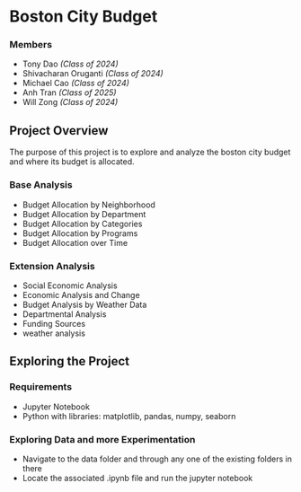 # Boston City Budget
### Members
* Tony Dao _(Class of 2024)_
* Shivacharan Oruganti _(Class of 2024)_  
* Michael Cao _(Class of 2024)_
* Anh Tran _(Class of 2025)_  
* Will Zong _(Class of 2024)_

## Project Overview
The purpose of this project is to explore and analyze the boston city budget and where its budget is allocated.
### Base Analysis
* Budget Allocation by Neighborhood
* Budget Allocation by Department
* Budget Allocation by Categories
* Budget Allocation by Programs
* Budget Allocation over Time
### Extension Analysis
* Social Economic Analysis
* Economic Analysis and Change
* Budget Analysis by Weather Data
* Departmental Analysis
* Funding Sources
* weather analysis

## Exploring the Project
### Requirements
* Jupyter Notebook
* Python with libraries: matplotlib, pandas, numpy, seaborn
### Exploring Data and more Experimentation
* Navigate to the data folder and through any one of the existing folders in there
* Locate the associated .ipynb file and run the jupyter notebook
